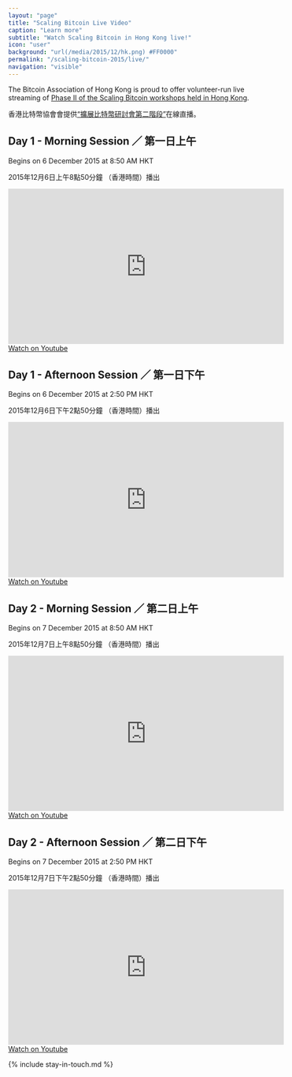```yaml
---
layout: "page"
title: "Scaling Bitcoin Live Video"
caption: "Learn more"
subtitle: "Watch Scaling Bitcoin in Hong Kong live!"
icon: "user"
background: "url(/media/2015/12/hk.png) #FF0000"
permalink: "/scaling-bitcoin-2015/live/"
navigation: "visible"
---
```


The Bitcoin Association of Hong Kong is proud to offer volunteer-run live streaming of
[Phase II of the Scaling Bitcoin workshops held in Hong Kong](https://scalingbitcoin.org/hongkong2015/).

香港比特幣協會會提供[“擴展比特幣研討會第二階段”](https://scalingbitcoin.org/zh_HANS/hongkong2015/)在線直播。

## Day 1 - Morning Session ／ 第一日上午

Begins on 6 December 2015 at 8:50 AM HKT

2015年12月6日上午8點50分鐘 （香港時間）播出

<iframe width="560" height="315" src="https://www.youtube.com/embed/SeHuBQpi8SE" frameborder="0" allowfullscreen></iframe>
<a href="https://youtu.be/uyi1V5OOybg" class="btn">Watch on Youtube</a>

## Day 1 - Afternoon Session ／ 第一日下午

Begins on 6 December 2015 at 2:50 PM HKT

2015年12月6日下午2點50分鐘 （香港時間）播出

<iframe width="560" height="315" src="https://www.youtube.com/embed/_OZlLRzyG1s" frameborder="0" allowfullscreen></iframe>
<a href="https://youtu.be/_OZlLRzyG1s" class="btn">Watch on Youtube</a>

## Day 2 - Morning Session ／ 第二日上午

Begins on 7 December 2015 at 8:50 AM HKT

2015年12月7日上午8點50分鐘 （香港時間）播出

<iframe width="560" height="315" src="https://www.youtube.com/embed/37LiYOOevqs" frameborder="0" allowfullscreen></iframe>
<a href="https://youtu.be/37LiYOOevqs" class="btn">Watch on Youtube</a>

## Day 2 - Afternoon Session ／ 第二日下午

Begins on 7 December 2015 at 2:50 PM HKT

2015年12月7日下午2點50分鐘 （香港時間）播出

<iframe width="560" height="315" src="https://www.youtube.com/embed/k0Cf_-IB4Ys" frameborder="0" allowfullscreen></iframe>
<a href="https://youtu.be/k0Cf_-IB4Ys" class="btn">Watch on Youtube</a>


{% include stay-in-touch.md %}
